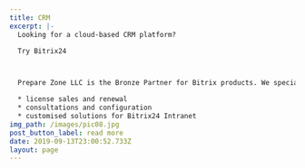 ```yaml
---
title: CRM
excerpt: |-
  Looking for a cloud-based CRM platform?

  Try Bitrix24



  Prepare Zone LLC is the Bronze Partner for Bitrix products. We specialize in:

  * license sales and renewal
  * consultations and configuration
  * customised solutions for Bitrix24 Intranet
img_path: /images/pic08.jpg
post_button_label: read more
date: 2019-09-13T23:00:52.733Z
layout: page
---
```


